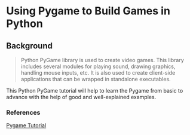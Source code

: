 # Using Pygame to Build Games in Python

## Background
>Python PyGame library is used to create video games. This library includes several modules for playing sound, drawing graphics, handling mouse inputs, etc. It is also used to create client-side applications that can be wrapped in standalone executables.

This Python PyGame tutorial will help to learn the Pygame from basic to advance with the help of good and well-explained examples.

### References
[Pygame Tutorial](https://www.geeksforgeeks.org/introduction-to-pygame/)
